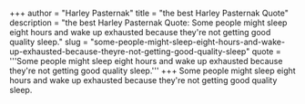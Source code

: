 +++
author = "Harley Pasternak"
title = "the best Harley Pasternak Quote"
description = "the best Harley Pasternak Quote: Some people might sleep eight hours and wake up exhausted because they're not getting good quality sleep."
slug = "some-people-might-sleep-eight-hours-and-wake-up-exhausted-because-theyre-not-getting-good-quality-sleep"
quote = '''Some people might sleep eight hours and wake up exhausted because they're not getting good quality sleep.'''
+++
Some people might sleep eight hours and wake up exhausted because they're not getting good quality sleep.
